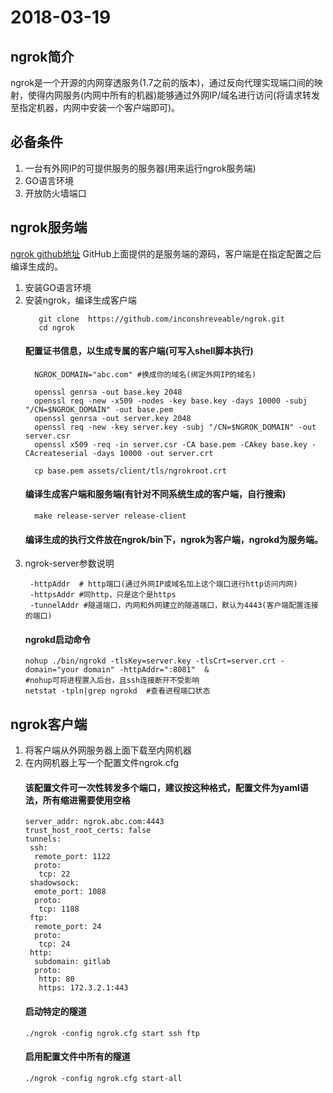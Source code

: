 # 2018-03-19
## ngrok简介
  ngrok是一个开源的内网穿透服务(1.7之前的版本)，通过反向代理实现端口间的映射，使得内网服务(内网中所有的机器)能够通过外网IP/域名进行访问(将请求转发至指定机器，内网中安装一个客户端即可)。
## 必备条件
1. 一台有外网IP的可提供服务的服务器(用来运行ngrok服务端)
2. GO语言环境
3. 开放防火墙端口
## ngrok服务端
[ngrok github地址](https://github.com/inconshreveable/ngrok.git)
GitHub上面提供的是服务端的源码，客户端是在指定配置之后编译生成的。
1. 安装GO语言环境
2. 安装ngrok，编译生成客户端
   ```
      git clone  https://github.com/inconshreveable/ngrok.git
      cd ngrok
   ```
   #### 配置证书信息，以生成专属的客户端(可写入shell脚本执行)
   ```   
     NGROK_DOMAIN="abc.com" #换成你的域名(绑定外网IP的域名)

     openssl genrsa -out base.key 2048
     openssl req -new -x509 -nodes -key base.key -days 10000 -subj "/CN=$NGROK_DOMAIN" -out base.pem
     openssl genrsa -out server.key 2048
     openssl req -new -key server.key -subj "/CN=$NGROK_DOMAIN" -out server.csr
     openssl x509 -req -in server.csr -CA base.pem -CAkey base.key -CAcreateserial -days 10000 -out server.crt

     cp base.pem assets/client/tls/ngrokroot.crt
   ```
   #### 编译生成客户端和服务端(有针对不同系统生成的客户端，自行搜索)
   ```
     make release-server release-client
   ```
   #### 编译生成的执行文件放在ngrok/bin下，ngrok为客户端，ngrokd为服务端。
3. ngrok-server参数说明
   ```
    -httpAddr  # http端口(通过外网IP或域名加上这个端口进行http访问内网)
    -httpsAddr #同http，只是这个是https
    -tunnelAddr #隧道端口，内网和外网建立的隧道端口，默认为4443(客户端配置连接的端口)
   ```
   #### ngrokd启动命令
   ```
   nohup ./bin/ngrokd -tlsKey=server.key -tlsCrt=server.crt -domain="your domain" -httpAddr=":8081"  &
   #nohup可将进程置入后台，且ssh连接断开不受影响
   netstat -tpln|grep ngrokd  #查看进程端口状态
   ```
## ngrok客户端
1. 将客户端从外网服务器上面下载至内网机器
2. 在内网机器上写一个配置文件ngrok.cfg
   #### 该配置文件可一次性转发多个端口，建议按这种格式，配置文件为yaml语法，所有缩进需要使用空格
   ```
   server_addr: ngrok.abc.com:4443
   trust_host_root_certs: false
   tunnels:
    ssh:
     remote_port: 1122
     proto:
      tcp: 22
    shadowsock:
     emote_port: 1088
     proto:
      tcp: 1188
    ftp:
     remote_port: 24
     proto:
      tcp: 24
    http:
     subdomain: gitlab
     proto:
      http: 80
      https: 172.3.2.1:443
    ```
    #### 启动特定的隧道
    ```
    ./ngrok -config ngrok.cfg start ssh ftp
    ```
    #### 启用配置文件中所有的隧道
    ```
    ./ngrok -config ngrok.cfg start-all
    ```
